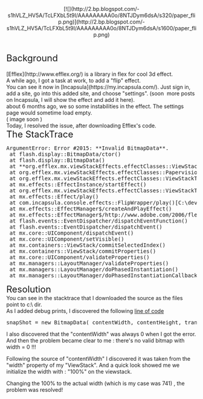 <div dir="ltr" style="text-align: left;" trbidi="on">

<div class="separator" style="clear: both; text-align: center;">[![](http://2.bp.blogspot.com/-s1hVLZ_HV5A/TcLFXbL5t9I/AAAAAAAAA0o/8NTJDym6dsA/s320/paper_flip.png)](http://2.bp.blogspot.com/-s1hVLZ_HV5A/TcLFXbL5t9I/AAAAAAAAA0o/8NTJDym6dsA/s1600/paper_flip.png)</div>

# <span class="Apple-style-span" style="font-size: x-large; font-weight: normal;">  
</span>

# <span class="Apple-style-span" style="font-size: x-large; font-weight: normal;">Background</span>

<div>[Efflex](http://www.efflex.org/) is a library in flex for cool 3d effect. </div>

<div>A while ago, I got a task at work, to add a "flip" effect. </div>

<div>You can see it now in [Incapsula](https://my.incapsula.com/). Just sign in, add a site, go into this added site, and choose "settings". (soon  more posts on Incapsula, I will show the effect and add it here). </div>

<div>about 6 months ago, we so some instabilities in the effect. The settings page would sometime load empty. </div>

<div>( image soon )</div>

<div>Today, I resolved the issue, after downloading Efflex's code. </div>

<div><span class="Apple-style-span" style="font-size: x-large;">The StackTrace</span></div>

<div>  

<pre>ArgumentError: Error #2015: **Invalid BitmapData**.  
 at flash.display::BitmapData/ctor()  
 at flash.display::BitmapData()  
 at **org.efflex.mx.viewStackEffects.effectClasses::ViewStackTweenEffectInstance**/takeSnapShot()[C:\dev_env\Projects_SVN\Incapsula\branches\accel\console\src\org\efflex\mx\viewStackEffects\effectClasses\ViewStackTweenEffectInstance.as:333]  
 at org.efflex.mx.viewStackEffects.effectClasses::Papervision3DEffectInstance/takeSnapShot()[C:\dev_env\Projects_SVN\Incapsula\branches\accel\console\src\org\efflex\mx\viewStackEffects\effectClasses\Papervision3DEffectInstance.as:159]  
 at org.efflex.mx.viewStackEffects.effectClasses::ViewStackTweenEffectInstance/play()[C:\dev_env\Projects_SVN\Incapsula\branches\accel\console\src\org\efflex\mx\viewStackEffects\effectClasses\ViewStackTweenEffectInstance.as:240]  
 at mx.effects::EffectInstance/startEffect()  
 at org.efflex.mx.viewStackEffects.effectClasses::ViewStackTweenEffectInstance/startEffect()[C:\dev_env\Projects_SVN\Incapsula\branches\accel\console\src\org\efflex\mx\viewStackEffects\effectClasses\ViewStackTweenEffectInstance.as:228]  
 at mx.effects::Effect/play()  
 at com.incapsula.console.effects::FlipWrapper/play()[C:\dev_env\Projects_SVN\Incapsula\branches\accel\console\src\com\incapsula\console\effects\FlipWrapper.as:31]  
 at mx.effects::EffectManager$/createAndPlayEffect()  
 at mx.effects::EffectManager$/http://www.adobe.com/2006/flex/mx/internal::eventHandler()  
 at flash.events::EventDispatcher/dispatchEventFunction()  
 at flash.events::EventDispatcher/dispatchEvent()  
 at mx.core::UIComponent/dispatchEvent()  
 at mx.core::UIComponent/setVisible()  
 at mx.containers::ViewStack/commitSelectedIndex()  
 at mx.containers::ViewStack/commitProperties()  
 at mx.core::UIComponent/validateProperties()  
 at mx.managers::LayoutManager/validateProperties()  
 at mx.managers::LayoutManager/doPhasedInstantiation()  
 at mx.managers::LayoutManager/doPhasedInstantiationCallback()  
</pre>

<span class="Apple-style-span" style="font-size: x-large;">Resolution</span>  
You can see in the stacktrace that I downloaded the source as the files point to c:\ dir.  
As I added debug prints, I discovered the following [line of code](http://code.google.com/p/efflex/source/browse/trunk/org/efflex/mx/viewStackEffects/effectClasses/ViewStackTweenEffectInstance.as?r=48&spec=svn48#322)  

<pre>snapShot = new BitmapData( contentWidth, contentHeight, transparent, bitmapColor );</pre>

I also discovered that the "contentWidth" was always 0 when I got the error. And then the problem became clear to me : there's no valid bitmap with width = 0 !!!  

Following the source of "contentWidth" I discovered it was taken from the "width" property of my "ViewStack". And a quick look showed me we initialize the width with : "100%" on the viewstack.  

Changing the 100% to the actual width (which is my case was 741) , the problem was resolved!</div>

</div>